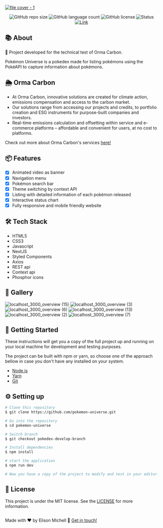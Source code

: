 <a href="https://pokemon-universe-elisonmichell.vercel.app">

  ![file cover - 1](https://user-images.githubusercontent.com/97061419/212690817-67ad2e1a-f067-4b43-9260-57a44f6e5421.png)
</a>

<div align="center">
  <img alt="GitHub repo size" src="https://img.shields.io/github/repo-size/ElisonMichell/pokemon-universe?color=FF2330&style=for-the-badge" />
  <img alt="GitHub language count" src="https://img.shields.io/github/languages/count/ElisonMichell/pokemon-universe?color=FF2330&style=for-the-badge" />
  <img alt="GitHub license" src="https://img.shields.io/github/license/ElisonMichell/pokemon-universe?color=FF2330&style=for-the-badge" />
  <img alt="Status" src="https://img.shields.io/static/v1?label=Status&message=Complete&color=202028&style=for-the-badge" />
  <a href="https://pokemon-universe-elisonmichell.vercel.app">
    <img alt="Link" src="https://img.shields.io/static/v1?label=Access Page&message=Link&color=9BCC50&style=for-the-badge" />
  </a>
</div>

## 📚 About

<p> 📌 Project developed for the technical test of Orma Carbon. </p>
<p>
  Pokémon Universe is a pokedex made for listing pokémons using the PokéAPI to capture information about pokémons.
</p>

## 🌦 Orma Carbon

  - At Orma Carbon, innovative solutions are created for climate action, emissions compensation and access to the carbon market.
  - Our solutions range from accessing our projects and credits, to portfolio creation and ESG instruments for purpose-built companies and investors.
  - Real-time emissions calculation and offsetting within service and e-commerce platforms – affordable and convenient for users, at no cost to platforms.
  
  Check out more about Orma Carbon's services <a href="https://www.orma.eco">here!</a>

## 📦 Features

- [x] Animated video as banner
- [x] Navigation menu
- [x] Pokémon search bar
- [x] Theme switching by context API
- [x] Listing with detailed information of each pokémon released
- [x] Interactive status chart
- [x] Fully responsive and mobile friendly website

## 🛠 Tech Stack

- HTML5
- CSS3
- Javascript
- NextJS
- Styled Components
- Axios
- REST api
- Context api
- Phosphor icons

## 🎨 Gallery

<div>
  
  ![localhost_3000_overview (15)](https://user-images.githubusercontent.com/97061419/212695415-a0e54028-6f40-4b74-b1bc-98ae36d7588c.png)
  ![localhost_3000_overview (3)](https://user-images.githubusercontent.com/97061419/212695697-7ba6145e-eb20-4e2b-b468-fec2e4b96139.png)
  ![localhost_3000_overview (6)](https://user-images.githubusercontent.com/97061419/212695793-25fc18fa-bd36-499d-99d0-3a0952cebeb4.png)
  ![localhost_3000_overview (13)](https://user-images.githubusercontent.com/97061419/212695588-71ab4eea-ffd0-4f58-8eda-3573af7d7c92.png)
  ![localhost_3000_overview (2)](https://user-images.githubusercontent.com/97061419/212696122-e89d63f5-d1e3-419d-8cf8-2d3055bb28cb.png)
  ![localhost_3000_overview (7)](https://user-images.githubusercontent.com/97061419/212696085-d9eb6fd0-f527-454e-a86e-6179f1fa8acd.png)

</div>

## 🚀 Getting Started

<p>These instructions will get you a copy of the full project up and running on your local machine for development and testing purposes.</p>
<p>The project can be built with npm or yarn, so choose one of the approach bellow in case you don't have any installed on your system.</p>

- <a href="https://nodejs.org/en/download/">Node.js</a>
- <a href="https://classic.yarnpkg.com/lang/en/docs/install/#windows-stable">Yarn</a>
- <a href="https://git-scm.com/downloads">Git</a>

## ⚙️ Setting up

```bash
# Clone this repository
$ git clone https://github.com/pokemon-universe.git

# Go into the repository
$ cd pokemon-universe

# Switch branch
$ git checkout pokedex-develop-branch

# Install dependencies
$ npm install

# start the application
$ npm run dev

# Now you have a copy of the project to modify and test in your editor.
```

## 📝 License

This project is under the MIT license. See the <a href="https://github.com/ElisonMichell/lab-design-system/blob/main/LICENSE">LICENSE</a> for more information.

##

Made with ♥ by Elison Michell 👋 <a href="https://www.linkedin.com/in/dev-elison-michell/">Get in touch!</a>
